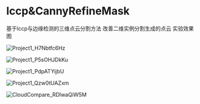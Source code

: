 # lccp&CannyRefineMask
基于lccp与边缘检测的三维点云分割方法
改善二维实例分割生成的点云
实验效果图

![Project1_H7Nbtfc6Hz](https://user-images.githubusercontent.com/51278459/204071737-8b958ad0-0131-41c2-8f56-5fdee388903b.png)

![Project1_P5sOHJDkKu](https://user-images.githubusercontent.com/51278459/204071742-e701009b-315b-4e85-af64-bf88d09d34cf.png)

![Project1_PdpATYijbU](https://user-images.githubusercontent.com/51278459/204071746-52e84521-e5d8-44dd-86a2-3ee669883e48.png)

![Project1_Qzw0tUAZxm](https://user-images.githubusercontent.com/51278459/207648933-b1af22ff-a78d-48e8-bcb1-c6d5288362f7.jpg)

![CloudCompare_RDlwaQiW5M](https://user-images.githubusercontent.com/51278459/216021927-e61f9291-7588-455f-9232-cf7aedb87d1f.png)


